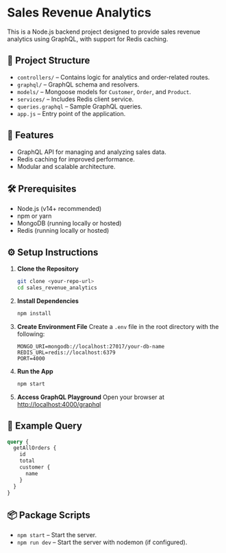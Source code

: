 # Sales Revenue Analytics

This is a Node.js backend project designed to provide sales revenue analytics using GraphQL, with support for Redis caching.

## 📁 Project Structure

- `controllers/` – Contains logic for analytics and order-related routes.
- `graphql/` – GraphQL schema and resolvers.
- `models/` – Mongoose models for `Customer`, `Order`, and `Product`.
- `services/` – Includes Redis client service.
- `queries.graphql` – Sample GraphQL queries.
- `app.js` – Entry point of the application.

## 🚀 Features

- GraphQL API for managing and analyzing sales data.
- Redis caching for improved performance.
- Modular and scalable architecture.

## 🛠️ Prerequisites

- Node.js (v14+ recommended)
- npm or yarn
- MongoDB (running locally or hosted)
- Redis (running locally or hosted)

## ⚙️ Setup Instructions

1. **Clone the Repository**
   ```bash
   git clone <your-repo-url>
   cd sales_revenue_analytics
   ```

2. **Install Dependencies**
   ```bash
   npm install
   ```

3. **Create Environment File**
   Create a `.env` file in the root directory with the following:
   ```
   MONGO_URI=mongodb://localhost:27017/your-db-name
   REDIS_URL=redis://localhost:6379
   PORT=4000
   ```

4. **Run the App**
   ```bash
   npm start
   ```

5. **Access GraphQL Playground**
   Open your browser at [http://localhost:4000/graphql](http://localhost:4000/graphql)

## 🧪 Example Query

```graphql
query {
  getAllOrders {
    id
    total
    customer {
      name
    }
  }
}
```

## 📦 Package Scripts

- `npm start` – Start the server.
- `npm run dev` – Start the server with nodemon (if configured).
